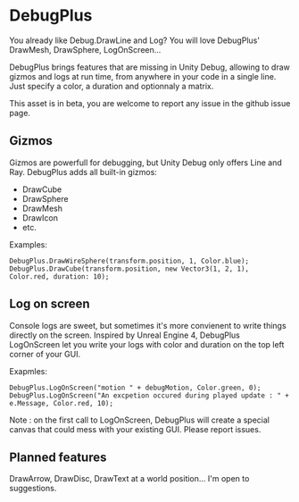 # DebugPlus
You already like Debug.DrawLine and Log? You will love DebugPlus' DrawMesh, DrawSphere, LogOnScreen...

DebugPlus brings features that are missing in Unity Debug, allowing to draw gizmos and logs at run time, from anywhere in your code in a single line. Just specify a color, a duration and optionnaly a matrix.

This asset is in beta, you are welcome to report any issue in the github issue page.

## Gizmos
Gizmos are powerfull for debugging, but Unity Debug only offers Line and Ray. DebugPlus adds all built-in gizmos:
- DrawCube
- DrawSphere
- DrawMesh
- DrawIcon
- etc.

Examples:

    DebugPlus.DrawWireSphere(transform.position, 1, Color.blue);
    DebugPlus.DrawCube(transform.position, new Vector3(1, 2, 1), Color.red, duration: 10);



## Log on screen
Console logs are sweet, but sometimes it's more convienent to write things directly on the screen. Inspired by Unreal Engine 4, DebugPlus LogOnScreen let you write your logs with color and duration on the top left corner of your GUI.

Exapmles:

    DebugPlus.LogOnScreen("motion " + debugMotion, Color.green, 0);
    DebugPlus.LogOnScreen("An excpetion occured during played update : " + e.Message, Color.red, 10);
    
Note : on the first call to LogOnScreen, DebugPlus will create a special canvas that could mess with your existing GUI. Please report issues.
    
## Planned features
DrawArrow, DrawDisc, DrawText at a world position... I'm open to suggestions.
